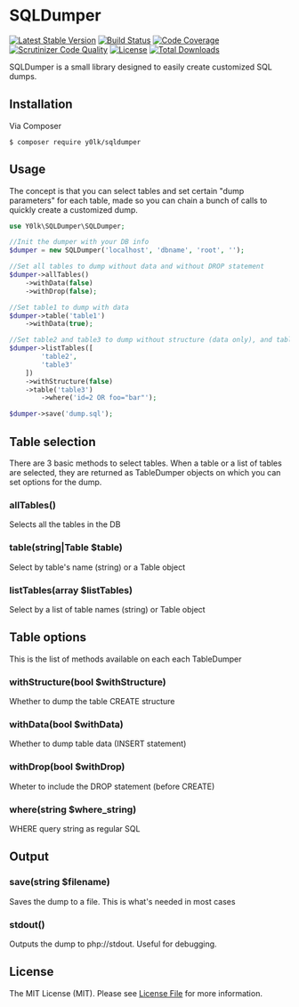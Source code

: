# SQLDumper

[![Latest Stable Version](https://img.shields.io/packagist/v/y0lk/sqldumper.svg)](https://packagist.org/packages/y0lk/sqldumper)
[![Build Status](https://img.shields.io/travis/Y0lk/sqldumper.svg)](https://travis-ci.org/Y0lk/sqldumper)
[![Code Coverage](https://scrutinizer-ci.com/g/Y0lk/sqldumper/badges/coverage.png?b=master)](https://scrutinizer-ci.com/g/Y0lk/sqldumper/?branch=master)
[![Scrutinizer Code Quality](https://scrutinizer-ci.com/g/Y0lk/sqldumper/badges/quality-score.png?b=master)](https://scrutinizer-ci.com/g/Y0lk/sqldumper/?branch=master)
[![License](https://img.shields.io/packagist/l/y0lk/sqldumper.svg)](https://github.com/y0lk/sqldumper/blob/master/LICENSE)
[![Total Downloads](https://img.shields.io/packagist/dt/y0lk/sqldumper.svg?maxAge=2592000)](https://packagist.org/packages/y0lk/sqldumper)

SQLDumper is a small library designed to easily create customized SQL dumps.

## Installation

Via Composer

```shell
$ composer require y0lk/sqldumper
```

## Usage
The concept is that you can select tables and set certain "dump parameters" for each table, made so you can chain a bunch of calls to quickly create a customized dump.

```php
use Y0lk\SQLDumper\SQLDumper;

//Init the dumper with your DB info
$dumper = new SQLDumper('localhost', 'dbname', 'root', '');

//Set all tables to dump without data and without DROP statement
$dumper->allTables()
	->withData(false)
	->withDrop(false);

//Set table1 to dump with data
$dumper->table('table1')
	->withData(true);

//Set table2 and table3 to dump without structure (data only), and table3 with where condition
$dumper->listTables([
		'table2',
		'table3'
	])
	->withStructure(false)
	->table('table3')
		->where('id=2 OR foo="bar"');

$dumper->save('dump.sql');
```

## Table selection
There are 3 basic methods to select tables. When a table or a list of tables are selected, they are returned as TableDumper objects on which you can set options for the dump.

### allTables()
Selects all the tables in the DB

### table(string|Table $table)
Select by table's name (string) or a Table object

### listTables(array $listTables)
Select by a list of table names (string) or Table object


## Table options
This is the list of methods available on each each TableDumper

### withStructure(bool $withStructure)
Whether to dump the table CREATE structure

### withData(bool $withData)
Whether to dump table data (INSERT statement)

### withDrop(bool $withDrop)
Wheter to include the DROP statement (before CREATE)

### where(string $where_string)
WHERE query string as regular SQL


## Output

### save(string $filename)
Saves the dump to a file. This is what's needed in most cases

### stdout()
Outputs the dump to php://stdout. Useful for debugging.

## License

The MIT License (MIT). Please see [License File](https://github.com/Y0lk/sqldumper/blob/master/LICENSE) for more information.